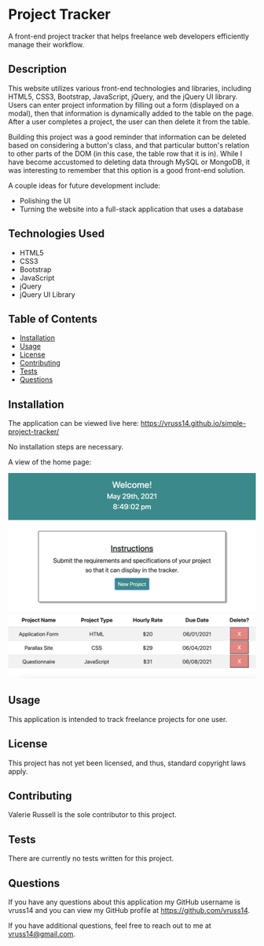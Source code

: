 # Project Tracker

A front-end project tracker that helps freelance web developers efficiently manage their workflow.

## Description

This website utilizes various front-end technologies and libraries, including HTML5, CSS3, Bootstrap, JavaScript, jQuery, and the jQuery UI library. Users can enter project information by filling out a form (displayed on a modal), then that information is dynamically added to the table on the page. After a user completes a project, the user can then delete it from the table.

Building this project was a good reminder that information can be deleted based on considering a button's class, and that particular button's relation to other parts of the DOM (in this case, the table row that it is in). While I have become accustomed to deleting data through MySQL or MongoDB, it was interesting to remember that this option is a good front-end solution.

A couple ideas for future development include:

- Polishing the UI
- Turning the website into a full-stack application that uses a database

## Technologies Used

- HTML5
- CSS3
- Bootstrap
- JavaScript
- jQuery
- jQuery UI Library

## Table of Contents

- [Installation](#Installation)
- [Usage](#Usage)
- [License](#License)
- [Contributing](#Contributing)
- [Tests](#Tests)
- [Questions](#Questions)
            
## Installation

The application can be viewed live here: https://vruss14.github.io/simple-project-tracker/

No installation steps are necessary.

A view of the home page:

![home page](screenshots/project-tracker.png)

## Usage

This application is intended to track freelance projects for one user.

## License

This project has not yet been licensed, and thus, standard copyright laws apply.
            
## Contributing

Valerie Russell is the sole contributor to this project.
            
## Tests

There are currently no tests written for this project.
            
## Questions

If you have any questions about this application my GitHub username is vruss14 and you can view my GitHub profile at https://github.com/vruss14.

If you have additional questions, feel free to reach out to me at vruss14@gmail.com.

